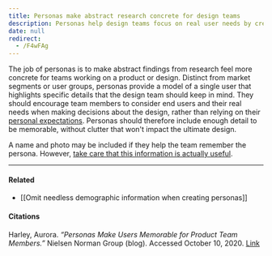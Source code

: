 ```yaml
---
title: Personas make abstract research concrete for design teams
description: Personas help design teams focus on real user needs by creating detailed, memorable models of single users, improving product decisions without relying on personal assumptions.
date: null
redirect:
  - /F4wFAg
---
```


The job of personas is to make abstract findings from research feel more concrete for teams working on a product or design. Distinct from market segments or user groups, personas provide a model of a single user that highlights specific details that the design team should keep in mind. They should encourage team members to consider end users and their real needs when making decisions about the design, rather than relying on their [personal expectations](https://publish.obsidian.md/mobydiction/notes/%C2%B6+Egocentric+anchoring). Personas should therefore include enough detail to be memorable, without clutter that won't impact the ultimate design.

A name and photo may be included if they help the team remember the persona. However, [take care that this information is actually useful](https://publish.obsidian.md/mobydiction/notes/Omit+needless+demographic+information+when+creating+personas).

---

#### Related

- [[Omit needless demographic information when creating personas]]

#### Citations

Harley, Aurora. _“Personas Make Users Memorable for Product Team Members.”_ Nielsen Norman Group (blog). Accessed October 10, 2020. [Link](https://www.nngroup.com/articles/persona/)
